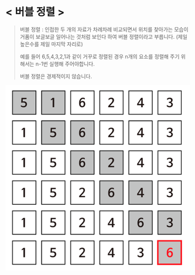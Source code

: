 # < 버블 정렬  >
> 버블 정렬 : 인접한 두 개의 자료가 차례차례 비교되면서 위치를 찾아가는 모습이 <br/>
> 거품이 보글보글 일어나는 것처럼 보인다 하여 버블 정렬이라고 부릅니다. (제일 높은수를 제일 마지막 자리로) <br/>
> 
> 예를 들어 6,5,4,3,2,1과 같이 거꾸로 정렬된 경우 n개의 요소를 정렬해 주기 위해서는 n-1번 실행해 주어야합니다. <br/>
> 
> 버블 정렬은 경제적이지 않습니다.

![버블정렬](/images/버블정렬.png)